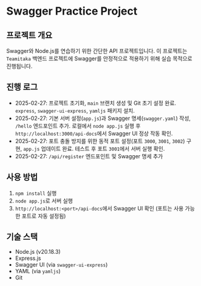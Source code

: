 # Swagger Practice Project

## 프로젝트 개요
Swagger와 Node.js를 연습하기 위한 간단한 API 프로젝트입니다. 이 프로젝트는 `Teamitaka` 백엔드 프로젝트에 Swagger를 안정적으로 적용하기 위해 실습 목적으로 진행됩니다.

## 진행 로그
- 2025-02-27: 프로젝트 초기화, `main` 브랜치 생성 및 Git 초기 설정 완료. `express`, `swagger-ui-express`, `yamljs` 패키지 설치.
- 2025-02-27: 기본 서버 설정(`app.js`)과 Swagger 명세(`swagger.yaml`) 작성, `/hello` 엔드포인트 추가. 로컬에서 `node app.js` 실행 후 `http://localhost:3000/api-docs`에서 Swagger UI 정상 작동 확인.
- 2025-02-27: 포트 충돌 방지를 위한 동적 포트 설정(포트 `3000`, `3001`, `3002`) 구현, `app.js` 업데이트 완료. 테스트 후 포트 `3001`에서 서버 실행 확인.
- 2025-02-27: `/api/register` 엔드포인트 및 Swagger 명세 추가

## 사용 방법
1. `npm install` 실행
2. `node app.js`로 서버 실행
3. `http://localhost:<port>/api-docs`에서 Swagger UI 확인 (포트는 사용 가능한 포트로 자동 설정됨)

## 기술 스택
- Node.js (v20.18.3)
- Express.js
- Swagger UI (via `swagger-ui-express`)
- YAML (via `yamljs`)
- Git